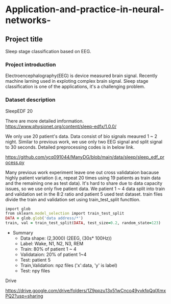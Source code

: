 # Application-and-practice-in-neural-networks-

## Project title 
Sleep stage classification based on EEG.

### Project introduction
Electroencephalography(EEG) is device measured brain signal. Recently machine larning used in exploting complex brain signal. 
Sleep stage classification is one of the applications, it's a challenging problem.

### Dataset description
SleepEDF 20

There are more detailed imformation. https://www.physionet.org/content/sleep-edfx/1.0.0/


We only use 20 patient's data. Data consist of bio signals meaured 1 ~ 2 night. Similar to previous work, we use only two EEG signal and split signal to 30 seconds.
Detailed preprocessing codes is in below link.

https://github.com/ycq091044/ManyDG/blob/main/data/sleep/sleep_edf_process.py


Many previous work experiment leave one out cross validataion bacause highly patient variation (i.e, repeat 20 times using 19 patients as train data and the remaining one as test data).
It's hard to share due to data capacity issues, so we use only five patient data. We patient 1 ~ 4 data split into train and validation set in the 8:2 ratio and patient 5 used test dataset.
train files divide the train and validation set using train_test_split functtion.

```ruby
import glob
from sklearn.model_selection import train_test_split
DATA = glob.glob('data address/*')
train, val = train_test_split(DATA, test_size=0.2, random_state=123)
```



+ Summary
  + Data shape: (2,3000) (2EEG, (30s* 100Hz))  
  + Label: Wake, N1, N2, N3, REM
  + Train: 80% of patient 1 ~ 4
  + Validataion: 20% of patient 1~4 
  + Test: patient 5
  + Train,Validation: npz files ('x':data, 'y' is label)
  + Test: npy files


Drive

https://drive.google.com/drive/folders/1Z9ppzu13x51wCnco49yvkfpQqIXmxPQ2?usp=sharing


